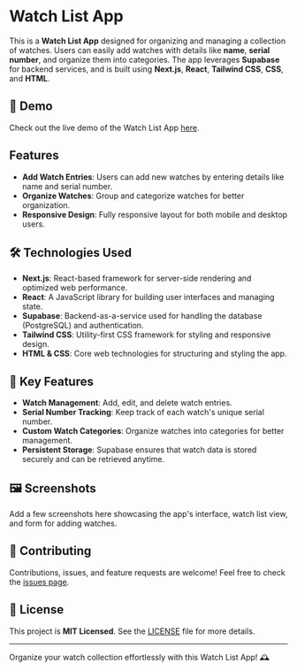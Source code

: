 # Watch List App

This is a **Watch List App** designed for organizing and managing a collection of watches. Users can easily add watches with details like **name**, **serial number**, and organize them into categories. The app leverages **Supabase** for backend services, and is built using **Next.js**, **React**, **Tailwind CSS**, **CSS**, and **HTML**.

## 🚀 Demo

Check out the live demo of the Watch List App [here](https://watch-list-two.vercel.app).

## Features

- **Add Watch Entries**: Users can add new watches by entering details like name and serial number.
- **Organize Watches**: Group and categorize watches for better organization.
- **Responsive Design**: Fully responsive layout for both mobile and desktop users.

## 🛠️ Technologies Used

- **Next.js**: React-based framework for server-side rendering and optimized web performance.
- **React**: A JavaScript library for building user interfaces and managing state.
- **Supabase**: Backend-as-a-service used for handling the database (PostgreSQL) and authentication.
- **Tailwind CSS**: Utility-first CSS framework for styling and responsive design.
- **HTML & CSS**: Core web technologies for structuring and styling the app.

## 📂 Key Features

- **Watch Management**: Add, edit, and delete watch entries.
- **Serial Number Tracking**: Keep track of each watch's unique serial number.
- **Custom Watch Categories**: Organize watches into categories for better management.
- **Persistent Storage**: Supabase ensures that watch data is stored securely and can be retrieved anytime.

## 🖼️ Screenshots

Add a few screenshots here showcasing the app's interface, watch list view, and form for adding watches.

## 🤝 Contributing

Contributions, issues, and feature requests are welcome! Feel free to check the [issues page](#).

## 📝 License

This project is **MIT Licensed**. See the [LICENSE](LICENSE) file for more details.

---

Organize your watch collection effortlessly with this Watch List App! 🕰️
